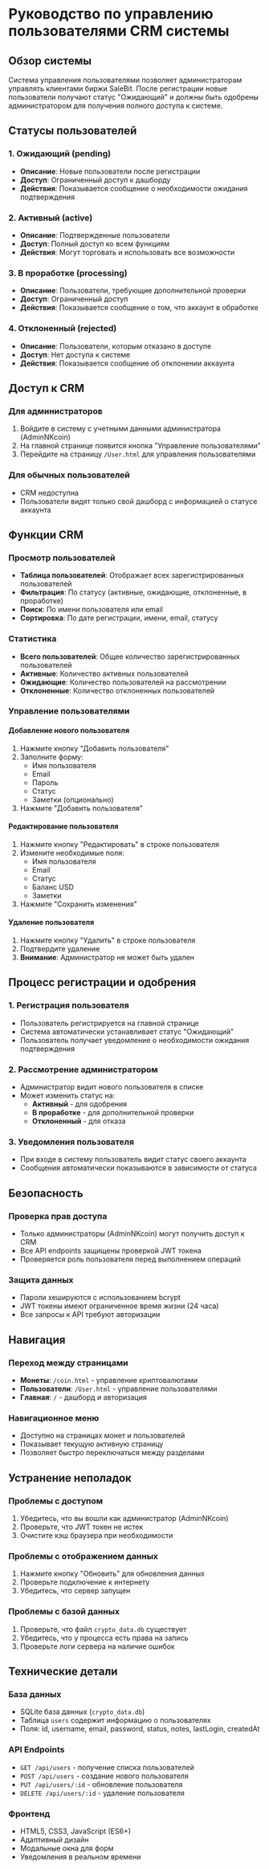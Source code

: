 # Руководство по управлению пользователями CRM системы

## Обзор системы

Система управления пользователями позволяет администраторам управлять клиентами биржи SaleBit. После регистрации новые пользователи получают статус "Ожидающий" и должны быть одобрены администратором для получения полного доступа к системе.

## Статусы пользователей

### 1. Ожидающий (pending)
- **Описание**: Новые пользователи после регистрации
- **Доступ**: Ограниченный доступ к дашборду
- **Действия**: Показывается сообщение о необходимости ожидания подтверждения

### 2. Активный (active)
- **Описание**: Подтвержденные пользователи
- **Доступ**: Полный доступ ко всем функциям
- **Действия**: Могут торговать и использовать все возможности

### 3. В проработке (processing)
- **Описание**: Пользователи, требующие дополнительной проверки
- **Доступ**: Ограниченный доступ
- **Действия**: Показывается сообщение о том, что аккаунт в обработке

### 4. Отклоненный (rejected)
- **Описание**: Пользователи, которым отказано в доступе
- **Доступ**: Нет доступа к системе
- **Действия**: Показывается сообщение об отклонении аккаунта

## Доступ к CRM

### Для администраторов
1. Войдите в систему с учетными данными администратора (AdminNKcoin)
2. На главной странице появится кнопка "Управление пользователями"
3. Перейдите на страницу `/User.html` для управления пользователями

### Для обычных пользователей
- CRM недоступна
- Пользователи видят только свой дашборд с информацией о статусе аккаунта

## Функции CRM

### Просмотр пользователей
- **Таблица пользователей**: Отображает всех зарегистрированных пользователей
- **Фильтрация**: По статусу (активные, ожидающие, отклоненные, в проработке)
- **Поиск**: По имени пользователя или email
- **Сортировка**: По дате регистрации, имени, email, статусу

### Статистика
- **Всего пользователей**: Общее количество зарегистрированных пользователей
- **Активные**: Количество активных пользователей
- **Ожидающие**: Количество пользователей на рассмотрении
- **Отклоненные**: Количество отклоненных пользователей

### Управление пользователями

#### Добавление нового пользователя
1. Нажмите кнопку "Добавить пользователя"
2. Заполните форму:
   - Имя пользователя
   - Email
   - Пароль
   - Статус
   - Заметки (опционально)
3. Нажмите "Добавить пользователя"

#### Редактирование пользователя
1. Нажмите кнопку "Редактировать" в строке пользователя
2. Измените необходимые поля:
   - Имя пользователя
   - Email
   - Статус
   - Баланс USD
   - Заметки
3. Нажмите "Сохранить изменения"

#### Удаление пользователя
1. Нажмите кнопку "Удалить" в строке пользователя
2. Подтвердите удаление
3. **Внимание**: Администратор не может быть удален

## Процесс регистрации и одобрения

### 1. Регистрация пользователя
- Пользователь регистрируется на главной странице
- Система автоматически устанавливает статус "Ожидающий"
- Пользователь получает уведомление о необходимости ожидания подтверждения

### 2. Рассмотрение администратором
- Администратор видит нового пользователя в списке
- Может изменить статус на:
  - **Активный** - для одобрения
  - **В проработке** - для дополнительной проверки
  - **Отклоненный** - для отказа

### 3. Уведомления пользователя
- При входе в систему пользователь видит статус своего аккаунта
- Сообщения автоматически показываются в зависимости от статуса

## Безопасность

### Проверка прав доступа
- Только администраторы (AdminNKcoin) могут получить доступ к CRM
- Все API endpoints защищены проверкой JWT токена
- Проверяется роль пользователя перед выполнением операций

### Защита данных
- Пароли хешируются с использованием bcrypt
- JWT токены имеют ограниченное время жизни (24 часа)
- Все запросы к API требуют авторизации

## Навигация

### Переход между страницами
- **Монеты**: `/coin.html` - управление криптовалютами
- **Пользователи**: `/User.html` - управление пользователями
- **Главная**: `/` - дашборд и авторизация

### Навигационное меню
- Доступно на страницах монет и пользователей
- Показывает текущую активную страницу
- Позволяет быстро переключаться между разделами

## Устранение неполадок

### Проблемы с доступом
1. Убедитесь, что вы вошли как администратор (AdminNKcoin)
2. Проверьте, что JWT токен не истек
3. Очистите кэш браузера при необходимости

### Проблемы с отображением данных
1. Нажмите кнопку "Обновить" для обновления данных
2. Проверьте подключение к интернету
3. Убедитесь, что сервер запущен

### Проблемы с базой данных
1. Проверьте, что файл `crypto_data.db` существует
2. Убедитесь, что у процесса есть права на запись
3. Проверьте логи сервера на наличие ошибок

## Технические детали

### База данных
- SQLite база данных (`crypto_data.db`)
- Таблица `users` содержит информацию о пользователях
- Поля: id, username, email, password, status, notes, lastLogin, createdAt

### API Endpoints
- `GET /api/users` - получение списка пользователей
- `POST /api/users` - создание нового пользователя
- `PUT /api/users/:id` - обновление пользователя
- `DELETE /api/users/:id` - удаление пользователя

### Фронтенд
- HTML5, CSS3, JavaScript (ES6+)
- Адаптивный дизайн
- Модальные окна для форм
- Уведомления в реальном времени
